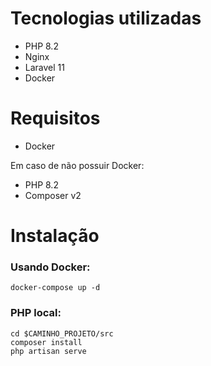 # Tecnologias utilizadas
- PHP 8.2
- Nginx
- Laravel 11
- Docker

# Requisitos
- Docker

Em caso de não possuir Docker:
- PHP 8.2
- Composer v2

# Instalação

### Usando Docker:
``docker-compose up -d``

### PHP local:
```
cd $CAMINHO_PROJETO/src
composer install
php artisan serve
```
